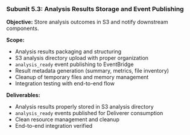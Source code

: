 ### Subunit 5.3: Analysis Results Storage and Event Publishing
**Objective:** Store analysis outcomes in S3 and notify downstream components.

**Scope:**
- Analysis results packaging and structuring
- S3 analysis directory upload with proper organization
- `analysis_ready` event publishing to EventBridge
- Result metadata generation (summary, metrics, file inventory)
- Cleanup of temporary files and memory management
- Integration testing with end-to-end flow

**Deliverables:**
- Analysis results properly stored in S3 analysis directory
- `analysis_ready` events published for Deliverer consumption
- Clean resource management and cleanup
- End-to-end integration verified
